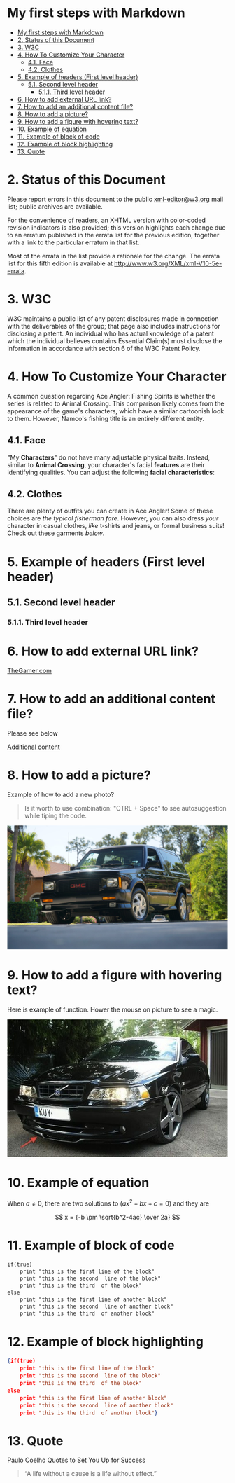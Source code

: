 <!-- Example of title -->

My first steps with Markdown
=========================================

<!-- Here comes the table of content -->

- [My first steps with Markdown](#my-first-steps-with-markdown)
- [2. Status of this Document](#2-status-of-this-document)
- [3. W3C](#3-w3c)
- [4. How To Customize Your Character](#4-how-to-customize-your-character)
  - [4.1. Face](#41-face)
  - [4.2. Clothes](#42-clothes)
- [5. Example of headers (First level header)](#5-example-of-headers-first-level-header)
  - [5.1. Second level header](#51-second-level-header)
    - [5.1.1. Third level header](#511-third-level-header)
- [6. How to add external URL link?](#6-how-to-add-external-url-link)
- [7. How to add an additional content file?](#7-how-to-add-an-additional-content-file)
- [8. How to add a picture?](#8-how-to-add-a-picture)
- [9. How to add a figure with hovering text?](#9-how-to-add-a-figure-with-hovering-text)
- [10. Example of equation](#10-example-of-equation)
- [11. Example of block of code](#11-example-of-block-of-code)
- [12. Example of block highlighting](#12-example-of-block-highlighting)
- [13. Quote](#13-quote)



<!-- Example of paragraph of text with line break -->

# 2. Status of this Document

Please report errors in this document to the public xml-editor@w3.org mail list; public archives are available.  

 For the convenience of readers, an XHTML version with color-coded revision indicators is also provided; this version highlights each change due to an erratum published in the errata list for the previous edition, together with a link to the particular erratum in that list. 

Most of the errata in the list provide a rationale for the change. The errata list for this fifth edition is available at http://www.w3.org/XML/xml-V10-5e-errata.

# 3. W3C
W3C maintains a public list of any patent disclosures made in connection with the deliverables of the group; that page also includes instructions for disclosing a patent. An individual who has actual knowledge of a patent which the individual believes contains Essential Claim(s) must disclose the information in accordance with section 6 of the W3C Patent Policy.


<!-- Example of another paragraph -->

# 4. How To Customize Your Character

A common question regarding Ace Angler: Fishing Spirits is whether the series is related to Animal Crossing. This comparison likely comes from the appearance of the game's characters, which have a similar cartoonish look to them. However, Namco's fishing title is an entirely different entity.

<!-- Example of bold -->

## 4.1. Face

"My **Characters**" do not have many adjustable physical traits. Instead, similar to **Animal Crossing**, your character's facial **features** are their identifying qualities. You can adjust the following **facial characteristics**:


<!-- Example of italic  -->

## 4.2. Clothes

There are plenty of outfits you can create in Ace Angler! Some of these choices are *the typical fisherman fare*. However, you can also dress *your* character in casual clothes, *like* t-shirts and jeans, or formal business suits! Check out these garments *below*.


<!-- Example of headers -->

# 5. Example of headers (First level header)

## 5.1. Second level header

### 5.1.1. Third level header


<!-- Example of external link -->

# 6. How to add external URL link?


[TheGamer.com](https://www.thegamer.com/ace-angler-fishing-spirits-character-creation-face-body-clothes-gear/)

<!-- Example of link to another file -->

# 7. How to add an additional content file?

Please see below 


[Additional content](markdown-cheatsheet.pdf)

<!-- Example of an image -->

# 8. How to add a picture?

Example of how to add a new photo?
> Is it worth to use combination: "CTRL + Space" to see autosuggestion while tiping the code. 



![content](GMC.jpg)

<!-- Example of an image with hover text -->

# 9. How to add a figure with hovering text?

Here is example of function. Hower the mouse on picture to see a magic.

![Alt text](c70.jpg "Volvo C70 with front bumper lip. Pointed by red arrow below.")


<!-- Example of equation or inline code -->

# 10. Example of equation

When $a \ne 0$, there are two solutions to $(ax^2 + bx + c = 0)$ and they are 

$$ x = {-b \pm \sqrt{b^2-4ac} \over 2a} $$



<!-- Example of a block of code -->

# 11. Example of block of code 

```
if(true)
    print "this is the first line of the block"
    print "this is the second  line of the block"
    print "this is the third  of the block"
else
    print "this is the first line of another block"
    print "this is the second  line of another block"
    print "this is the third  of another block"
```



<!-- Example of code highlighting -->

# 12. Example of block highlighting

```json
{if(true)
    print "this is the first line of the block"
    print "this is the second  line of the block"
    print "this is the third  of the block"
else
    print "this is the first line of another block"
    print "this is the second  line of another block"
    print "this is the third  of another block"}
```

<!-- Example of quote -->

# 13. Quote

Paulo Coelho Quotes to Set You Up for Success

>“A life without a cause is a life without effect.”



<!-- Example of bullet list -->




<!-- Example of numbered list -->

<!-- Example of table -->

<!-- Paragraph after table -->